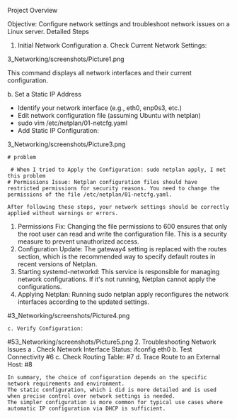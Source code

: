 Project Overview

Objective: Configure network settings and troubleshoot network issues on a Linux server.
Detailed Steps

1.	Initial Network Configuration
    a. Check Current Network Settings:
  		
 3_Networking/screenshots/Picture1.png

This command displays all network interfaces and their current configuration.


b. Set a Static IP Address

  - Identify your network interface (e.g., eth0, enp0s3, etc.)
  - Edit network configuration file (assuming Ubuntu with netplan)
  - sudo vim /etc/netplan/01-netcfg.yaml
  - Add Static IP Configuration:
    
   3_Networking/screenshots/Picture3.png

    # problem
    
     # When I tried to Apply the Configuration:	sudo netplan apply, I met this problem
    # Permissions Issue: Netplan configuration files should have restricted permissions for security reasons. You need to change the permissions of the file /etc/netplan/01-netcfg.yaml.

    After following these steps, your network settings should be correctly applied without warnings or errors.
    
1.	Permissions Fix: Changing the file permissions to 600 ensures that only the root user can read and write the configuration file. This is a security measure to prevent unauthorized access.
2.	Configuration Update: The gateway4 setting is replaced with the routes section, which is the recommended way to specify default routes in recent versions of Netplan.
3.	Starting systemd-networkd: This service is responsible for managing network configurations. If it's not running, Netplan cannot apply the configurations.
4.	Applying Netplan: Running sudo netplan apply reconfigures the network interfaces according to the updated settings.
   
#3_Networking/screenshots/Picture4.png
   
    c. Verify Configuration:
  #53_Networking/screenshots/Picture5.png
    2.	Troubleshooting Network Issues
        a . Check Network Interface Status:	ifconfig eth0
        b. Test Connectivity
    #6
        c. Check Routing Table:
    #7
        d. Trace Route to an External Host:
    #8


    In summary, the choice of configuration depends on the specific network requirements and environment.
    The static configuration, which i did is more detailed and is used when precise control over network settings is needed.
    The simpler configuration is more common for typical use cases where automatic IP configuration via DHCP is sufficient.
    





   


